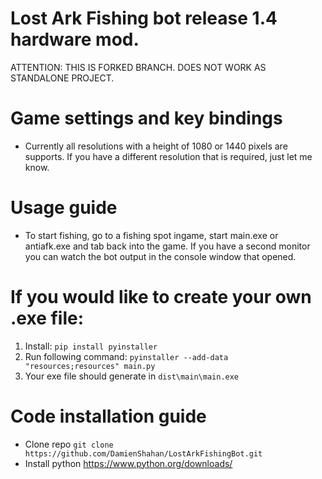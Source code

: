 # Lost Ark Fishing bot release 1.4 hardware mod. 

ATTENTION: THIS IS FORKED BRANCH. DOES NOT WORK AS STANDALONE PROJECT.


# Game settings and key bindings
* Currently all resolutions with a height of 1080 or 1440 pixels are supports. If you have a different resolution that is required, just let me know.

# Usage guide
* To start fishing, go to a fishing spot ingame, start main.exe or antiafk.exe and tab back into the game. If you have a second monitor you can watch the bot output in the console window that opened.

# If you would like to create your own .exe file:
1. Install: ```pip install pyinstaller```
2. Run following command: ```pyinstaller --add-data "resources;resources" main.py```
3. Your exe file should generate in ```dist\main\main.exe ```

# Code installation guide
* Clone repo ```git clone https://github.com/DamienShahan/LostArkFishingBot.git```
* Install python https://www.python.org/downloads/
